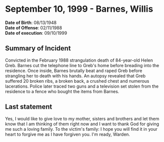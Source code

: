 # September 10, 1999 - Barnes, Willis

**Date of Birth**: 08/13/1948<br/>
**Date of Offense**: 02/11/1988<br/>
**Date of execution**: 09/10/1999<br/>

## Summary of Incident
Convicted in the February 1988 strangulation death of 84-year-old Helen Greb. Barnes cut the telephone line to Greb's home before breading into the residence. Once inside, Barnes brutally beat and raped Greb before strangling her to death with his hands. An autopsy revealed that Greb suffered 20 broken ribs, a broken back, a crushed chest and numerous lacerations. Police later traced two guns and a television set stolen from the residence to a fence who bought the items from Barnes.

## Last statement
Yes, I would like to give love to my mother, sisters and brothers and let them know that I am thinking of them right now and I want to thank God for giving me such a loving family. To the victim's family: I hope you will find it in your heart to forgive me as I have forgiven you. I'm ready, Warden.